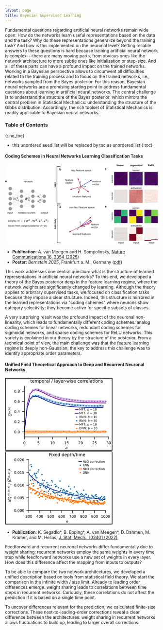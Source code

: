 ```yaml
---
layout: page
title: Bayesian Supervised Learning
---
```


Fundamental questions regarding artificial neural networks remain wide open: How do the networks learn useful representations based on the data and the task? Why do these representations generalize beyond the training task? And how is this implemented on the neuronal level? Getting reliable answers to these questions is hard because training artificial neural network is complex---there are many moving parts, from obvious ones like the network architecture to more subtle ones like initialization or step-size. And all of these parts can have a profound impact on the trained networks.
Working in a Bayesian perspective allows to circumvent all difficulties related to the training process and to focus on the trained networks, i.e., networks sampled from the Bayes posterior. For this reason, Bayesian neural networks are a promising starting point to address fundamental questions about learning in artificial neural networks. The central challenge is to understand the structure of the Bayes posterior, which mirrors the central problem in Statistical Mechanics: understanding the structure of the Gibbs distribution. Accordingly, the rich toolset of Statistical Mechanics is readily applicable to Bayesian neural networks.

### Table of Contents
{:.no_toc}
* this unordered seed list will be replaced by toc as unordered list
{:toc}

#### Coding Schemes in Neural Networks Learning Classification Tasks

<img src="../assets/png/NATCOMMS25_Fig1.png" alt="lazy vs. nonlazy regimes" width="700"/>

* **Publication**: A. van Meegen and H. Sompolinsky, [Nature Communications 16, 3354 (2025)](https://www.nature.com/articles/s41467-025-58276-6)
* **Poster**: *Bernstein 2025*, Frankfurt a. M., Germany ([pdf](../assets/pdf/Bernstein25_codingschemes.pdf))

This work addresses one central question: what is the structure of learned representations in artificial neural networks? To this end, we developed a theory of the Bayes posterior deep in the feature learning regime, where the network weights are significantly changed by learning. Although the theory applies to arbitrary supervised tasks, we focused on classification tasks because they impose a clear structure. Indeed, this structure is mirrored in the learned representations via "coding schemes" where neurons show category selectivity: they become active for specific subsets of classes.

A very surprising result was the profound impact of the neuronal non-linearity, which leads to fundamentally different coding schemes: analog coding schemes for linear networks, redundant coding schemes for sigmoidal networks, and sparse coding schemes for ReLU networks. This variety is explained in our theory by the structure of the posterior. From a technical point of view, the main challenge was that the feature learning regime is deeply non-Gaussian; the key to address this challenge was to identify appropriate order parameters.

#### Unified Field Theoretical Approach to Deep and Recurrent Neuronal Networks

<img src="../assets/png/JSTAT22_Fig1.png" alt="gp limit" width="350" border="2px solid #555"/>
<img src="../assets/png/JSTAT22_Fig3.png" alt="nlo corrections" width="350" border="2px solid #555"/>

* **Publication**: K. Segadlo*, B. Epping*, A. van Meegen*, D. Dahmen, M. Krämer, and M. Helias, [J. Stat. Mech., 103401 (2022)](https://iopscience.iop.org/article/10.1088/1742-5468/ac8e57)

Feedforward and recurrent neuronal networks differ fundamentally due to weight sharing: recurrent networks employ the same weights in every time step while feedforward networks use a new set of weights in every layer. How does this difference affect the mapping from inputs to outputs?

To be able to compare the two network architectures, we developed a unified description based on tools from statistical field theory. We start the comparison in the infinite width / size limit. Already to leading order differences emerge: weight sharing leads to correlations between time steps in recurrent networks. Curiously, these correlations do not affect the prediction if it is based on a single time point.

To uncover differences relevant for the prediction, we calculated finite-size corrections. These next-to-leading-order corrections reveal a clear difference between the architectures: weight sharing in recurrent networks allows fluctuations to build up, leading to larger overall corrections.
